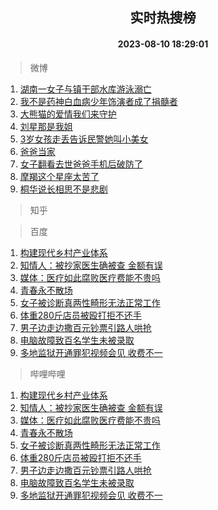 <div align="center"><h2>实时热搜榜</h2><h4>2023-08-10 18:29:01</h4></div>

> 微博  

1. [湖南一女子与镇干部水库游泳溺亡](https://s.weibo.com/weibo?q=%23%E6%B9%96%E5%8D%97%E4%B8%80%E5%A5%B3%E5%AD%90%E4%B8%8E%E9%95%87%E5%B9%B2%E9%83%A8%E6%B0%B4%E5%BA%93%E6%B8%B8%E6%B3%B3%E6%BA%BA%E4%BA%A1%23&t=31&band_rank=1&Refer=top)<br />
2. [我不是药神白血病少年饰演者成了捐髓者](https://s.weibo.com/weibo?q=%23%E6%88%91%E4%B8%8D%E6%98%AF%E8%8D%AF%E7%A5%9E%E7%99%BD%E8%A1%80%E7%97%85%E5%B0%91%E5%B9%B4%E9%A5%B0%E6%BC%94%E8%80%85%E6%88%90%E4%BA%86%E6%8D%90%E9%AB%93%E8%80%85%23&t=31&band_rank=2&Refer=top)<br />
3. [大熊猫的爱情我们来守护](https://s.weibo.com/weibo?q=%23%E5%A4%A7%E7%86%8A%E7%8C%AB%E7%9A%84%E7%88%B1%E6%83%85%E6%88%91%E4%BB%AC%E6%9D%A5%E5%AE%88%E6%8A%A4%23&t=31&band_rank=3&Refer=top)<br />
4. [刘星那是我姐](https://s.weibo.com/weibo?q=%23%E5%88%98%E6%98%9F%E9%82%A3%E6%98%AF%E6%88%91%E5%A7%90%23&t=31&band_rank=4&Refer=top)<br />
5. [3岁女孩走丢告诉民警她叫小美女](https://s.weibo.com/weibo?q=%233%E5%B2%81%E5%A5%B3%E5%AD%A9%E8%B5%B0%E4%B8%A2%E5%91%8A%E8%AF%89%E6%B0%91%E8%AD%A6%E5%A5%B9%E5%8F%AB%E5%B0%8F%E7%BE%8E%E5%A5%B3%23&t=31&band_rank=5&Refer=top)<br />
6. [爸爸当家](https://s.weibo.com/weibo?q=%E7%88%B8%E7%88%B8%E5%BD%93%E5%AE%B6&t=31&band_rank=6&Refer=top)<br />
7. [女子翻看去世爸爸手机后破防了](https://s.weibo.com/weibo?q=%23%E5%A5%B3%E5%AD%90%E7%BF%BB%E7%9C%8B%E5%8E%BB%E4%B8%96%E7%88%B8%E7%88%B8%E6%89%8B%E6%9C%BA%E5%90%8E%E7%A0%B4%E9%98%B2%E4%BA%86%23&t=31&band_rank=7&Refer=top)<br />
8. [摩羯这个星座太苦了](https://s.weibo.com/weibo?q=%E6%91%A9%E7%BE%AF%E8%BF%99%E4%B8%AA%E6%98%9F%E5%BA%A7%E5%A4%AA%E8%8B%A6%E4%BA%86&t=31&band_rank=8&Refer=top)<br />
9. [桐华说长相思不是悲剧](https://s.weibo.com/weibo?q=%23%E6%A1%90%E5%8D%8E%E8%AF%B4%E9%95%BF%E7%9B%B8%E6%80%9D%E4%B8%8D%E6%98%AF%E6%82%B2%E5%89%A7%23&t=31&band_rank=9&Refer=top)<br />

> 知乎  


> 百度  

1. [构建现代乡村产业体系](https://www.baidu.com/s?wd=%E6%9E%84%E5%BB%BA%E7%8E%B0%E4%BB%A3%E4%B9%A1%E6%9D%91%E4%BA%A7%E4%B8%9A%E4%BD%93%E7%B3%BB&sa=fyb_news&rsv_dl=fyb_news)<br />
2. [知情人：被抄家医生确被查 金额有误](https://www.baidu.com/s?wd=%E7%9F%A5%E6%83%85%E4%BA%BA%EF%BC%9A%E8%A2%AB%E6%8A%84%E5%AE%B6%E5%8C%BB%E7%94%9F%E7%A1%AE%E8%A2%AB%E6%9F%A5+%E9%87%91%E9%A2%9D%E6%9C%89%E8%AF%AF&sa=fyb_news&rsv_dl=fyb_news)<br />
3. [媒体：医疗如此腐败医疗费能不贵吗](https://www.baidu.com/s?wd=%E5%AA%92%E4%BD%93%EF%BC%9A%E5%8C%BB%E7%96%97%E5%A6%82%E6%AD%A4%E8%85%90%E8%B4%A5%E5%8C%BB%E7%96%97%E8%B4%B9%E8%83%BD%E4%B8%8D%E8%B4%B5%E5%90%97&sa=fyb_news&rsv_dl=fyb_news)<br />
4. [青春永不散场](https://www.baidu.com/s?wd=%E9%9D%92%E6%98%A5%E6%B0%B8%E4%B8%8D%E6%95%A3%E5%9C%BA&sa=fyb_news&rsv_dl=fyb_news)<br />
5. [女子被诊断真两性畸形无法正常工作](https://www.baidu.com/s?wd=%E5%A5%B3%E5%AD%90%E8%A2%AB%E8%AF%8A%E6%96%AD%E7%9C%9F%E4%B8%A4%E6%80%A7%E7%95%B8%E5%BD%A2%E6%97%A0%E6%B3%95%E6%AD%A3%E5%B8%B8%E5%B7%A5%E4%BD%9C&sa=fyb_news&rsv_dl=fyb_news)<br />
6. [体重280斤店员被殴打拒不还手](https://www.baidu.com/s?wd=%E4%BD%93%E9%87%8D280%E6%96%A4%E5%BA%97%E5%91%98%E8%A2%AB%E6%AE%B4%E6%89%93%E6%8B%92%E4%B8%8D%E8%BF%98%E6%89%8B&sa=fyb_news&rsv_dl=fyb_news)<br />
7. [男子边走边撒百元钞票引路人哄抢](https://www.baidu.com/s?wd=%E7%94%B7%E5%AD%90%E8%BE%B9%E8%B5%B0%E8%BE%B9%E6%92%92%E7%99%BE%E5%85%83%E9%92%9E%E7%A5%A8%E5%BC%95%E8%B7%AF%E4%BA%BA%E5%93%84%E6%8A%A2&sa=fyb_news&rsv_dl=fyb_news)<br />
8. [电脑故障致百名学生未被录取](https://www.baidu.com/s?wd=%E7%94%B5%E8%84%91%E6%95%85%E9%9A%9C%E8%87%B4%E7%99%BE%E5%90%8D%E5%AD%A6%E7%94%9F%E6%9C%AA%E8%A2%AB%E5%BD%95%E5%8F%96&sa=fyb_news&rsv_dl=fyb_news)<br />
9. [多地监狱开通罪犯视频会见 收费不一](https://www.baidu.com/s?wd=%E5%A4%9A%E5%9C%B0%E7%9B%91%E7%8B%B1%E5%BC%80%E9%80%9A%E7%BD%AA%E7%8A%AF%E8%A7%86%E9%A2%91%E4%BC%9A%E8%A7%81+%E6%94%B6%E8%B4%B9%E4%B8%8D%E4%B8%80&sa=fyb_news&rsv_dl=fyb_news)<br />

> 哔哩哔哩  

1. [构建现代乡村产业体系](https://www.baidu.com/s?wd=%E6%9E%84%E5%BB%BA%E7%8E%B0%E4%BB%A3%E4%B9%A1%E6%9D%91%E4%BA%A7%E4%B8%9A%E4%BD%93%E7%B3%BB&sa=fyb_news&rsv_dl=fyb_news)<br />
2. [知情人：被抄家医生确被查 金额有误](https://www.baidu.com/s?wd=%E7%9F%A5%E6%83%85%E4%BA%BA%EF%BC%9A%E8%A2%AB%E6%8A%84%E5%AE%B6%E5%8C%BB%E7%94%9F%E7%A1%AE%E8%A2%AB%E6%9F%A5+%E9%87%91%E9%A2%9D%E6%9C%89%E8%AF%AF&sa=fyb_news&rsv_dl=fyb_news)<br />
3. [媒体：医疗如此腐败医疗费能不贵吗](https://www.baidu.com/s?wd=%E5%AA%92%E4%BD%93%EF%BC%9A%E5%8C%BB%E7%96%97%E5%A6%82%E6%AD%A4%E8%85%90%E8%B4%A5%E5%8C%BB%E7%96%97%E8%B4%B9%E8%83%BD%E4%B8%8D%E8%B4%B5%E5%90%97&sa=fyb_news&rsv_dl=fyb_news)<br />
4. [青春永不散场](https://www.baidu.com/s?wd=%E9%9D%92%E6%98%A5%E6%B0%B8%E4%B8%8D%E6%95%A3%E5%9C%BA&sa=fyb_news&rsv_dl=fyb_news)<br />
5. [女子被诊断真两性畸形无法正常工作](https://www.baidu.com/s?wd=%E5%A5%B3%E5%AD%90%E8%A2%AB%E8%AF%8A%E6%96%AD%E7%9C%9F%E4%B8%A4%E6%80%A7%E7%95%B8%E5%BD%A2%E6%97%A0%E6%B3%95%E6%AD%A3%E5%B8%B8%E5%B7%A5%E4%BD%9C&sa=fyb_news&rsv_dl=fyb_news)<br />
6. [体重280斤店员被殴打拒不还手](https://www.baidu.com/s?wd=%E4%BD%93%E9%87%8D280%E6%96%A4%E5%BA%97%E5%91%98%E8%A2%AB%E6%AE%B4%E6%89%93%E6%8B%92%E4%B8%8D%E8%BF%98%E6%89%8B&sa=fyb_news&rsv_dl=fyb_news)<br />
7. [男子边走边撒百元钞票引路人哄抢](https://www.baidu.com/s?wd=%E7%94%B7%E5%AD%90%E8%BE%B9%E8%B5%B0%E8%BE%B9%E6%92%92%E7%99%BE%E5%85%83%E9%92%9E%E7%A5%A8%E5%BC%95%E8%B7%AF%E4%BA%BA%E5%93%84%E6%8A%A2&sa=fyb_news&rsv_dl=fyb_news)<br />
8. [电脑故障致百名学生未被录取](https://www.baidu.com/s?wd=%E7%94%B5%E8%84%91%E6%95%85%E9%9A%9C%E8%87%B4%E7%99%BE%E5%90%8D%E5%AD%A6%E7%94%9F%E6%9C%AA%E8%A2%AB%E5%BD%95%E5%8F%96&sa=fyb_news&rsv_dl=fyb_news)<br />
9. [多地监狱开通罪犯视频会见 收费不一](https://www.baidu.com/s?wd=%E5%A4%9A%E5%9C%B0%E7%9B%91%E7%8B%B1%E5%BC%80%E9%80%9A%E7%BD%AA%E7%8A%AF%E8%A7%86%E9%A2%91%E4%BC%9A%E8%A7%81+%E6%94%B6%E8%B4%B9%E4%B8%8D%E4%B8%80&sa=fyb_news&rsv_dl=fyb_news)<br />

